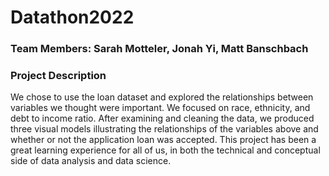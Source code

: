 # Datathon2022
### Team Members: Sarah Motteler, Jonah Yi, Matt Banschbach


### Project Description
  We chose to use the loan dataset and explored the relationships between variables we thought were important. We focused on race, ethnicity, and debt to income ratio. After examining and cleaning the data, we produced three visual models illustrating the relationships of the variables above and whether or not the application loan was accepted. This project has been a great learning experience for all of us, in both the technical and conceptual side of data analysis and data science.
